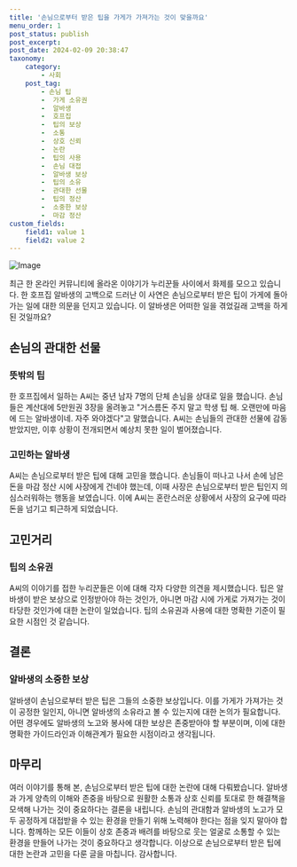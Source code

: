 ```yaml
---
title: '손님으로부터 받은 팁을 가게가 가져가는 것이 맞을까요'
menu_order: 1
post_status: publish
post_excerpt: 
post_date: 2024-02-09 20:38:47
taxonomy:
    category:
        - 사회
    post_tag:
        - 손님 팁
        -  가게 소유권
        -  알바생
        -  호프집
        -  팁의 보상
        -  소통
        -  상호 신뢰
        -  논란
        -  팁의 사용
        -  손님 대접
        -  알바생 보상
        -  팁의 소유
        -  관대한 선물
        -  팁의 정산
        -  소중한 보상
        -  마감 정산
custom_fields:
    field1: value 1
    field2: value 2
---
```


![Image](https://imgnews.pstatic.net/image/009/2024/02/09/0005256905_001_20240209170101035.jpeg?type=w647)

최근 한 온라인 커뮤니티에 올라온 이야기가 누리꾼들 사이에서 화제를 모으고 있습니다. 한 호프집 알바생의 고백으로 드러난 이 사연은 손님으로부터 받은 팁이 가게에 돌아가는 일에 대한 의문을 던지고 있습니다. 이 알바생은 어떠한 일을 겪었길래 고백을 하게 된 것일까요?
## 손님의 관대한 선물
### 뜻밖의 팁
한 호프집에서 일하는 A씨는 중년 남자 7명의 단체 손님을 상대로 일을 했습니다. 손님들은 계산대에 5만원권 3장을 올려놓고 "거스름돈 주지 말고 학생 팁 해. 오랜만에 마음에 드는 알바생이네. 자주 와야겠다"고 말했습니다. A씨는 손님들의 관대한 선물에 감동받았지만, 이후 상황이 전개되면서 예상치 못한 일이 벌어졌습니다.
### 고민하는 알바생
A씨는 손님으로부터 받은 팁에 대해 고민을 했습니다. 손님들이 떠나고 나서 손에 남은 돈을 마감 정산 시에 사장에게 건네야 했는데, 이때 사장은 손님으로부터 받은 팁인지 의심스러워하는 행동을 보였습니다. 이에 A씨는 혼란스러운 상황에서 사장의 요구에 따라 돈을 넘기고 퇴근하게 되었습니다.
## 고민거리
### 팁의 소유권
A씨의 이야기를 접한 누리꾼들은 이에 대해 각자 다양한 의견을 제시했습니다. 팁은 알바생이 받은 보상으로 인정받아야 하는 것인가, 아니면 마감 시에 가게로 가져가는 것이 타당한 것인가에 대한 논란이 일었습니다. 팁의 소유권과 사용에 대한 명확한 기준이 필요한 시점인 것 같습니다.
## 결론
### 알바생의 소중한 보상
알바생이 손님으로부터 받은 팁은 그들의 소중한 보상입니다. 이를 가게가 가져가는 것이 공정한 일인지, 아니면 알바생의 소유라고 볼 수 있는지에 대한 논의가 필요합니다. 어떤 경우에도 알바생의 노고와 봉사에 대한 보상은 존중받아야 할 부분이며, 이에 대한 명확한 가이드라인과 이해관계가 필요한 시점이라고 생각됩니다.
## 마무리
여러 이야기를 통해 본, 손님으로부터 받은 팁에 대한 논란에 대해 다뤄봤습니다. 알바생과 가게 양측의 이해와 존중을 바탕으로 원활한 소통과 상호 신뢰를 토대로 한 해결책을 모색해 나가는 것이 중요하다는 결론을 내립니다. 손님의 관대함과 알바생의 노고가 모두 공정하게 대접받을 수 있는 환경을 만들기 위해 노력해야 한다는 점을 잊지 말아야 합니다. 함께하는 모든 이들이 상호 존중과 배려를 바탕으로 웃는 얼굴로 소통할 수 있는 환경을 만들어 나가는 것이 중요하다고 생각합니다.
이상으로 손님으로부터 받은 팁에 대한 논란과 고민을 다룬 글을 마칩니다. 감사합니다.
